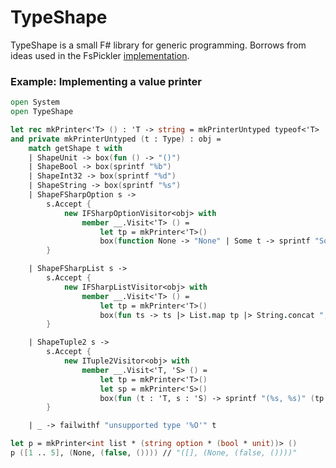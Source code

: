 # TypeShape

TypeShape is a small F# library for generic programming.
Borrows from ideas used in the FsPickler [implementation](http://mbraceproject.github.io/FsPickler/overview.html#Pickler-Generation).

### Example: Implementing a value printer

```fsharp
open System
open TypeShape

let rec mkPrinter<'T> () : 'T -> string = mkPrinterUntyped typeof<'T> :?> _
and private mkPrinterUntyped (t : Type) : obj =
    match getShape t with
    | ShapeUnit -> box(fun () -> "()")
    | ShapeBool -> box(sprintf "%b")
    | ShapeInt32 -> box(sprintf "%d")
    | ShapeString -> box(sprintf "%s")
    | ShapeFSharpOption s ->
        s.Accept {
            new IFSharpOptionVisitor<obj> with
                member __.Visit<'T> () =
                    let tp = mkPrinter<'T>()
                    box(function None -> "None" | Some t -> sprintf "Some (%s)" (tp t))
        }

    | ShapeFSharpList s ->
        s.Accept {
            new IFSharpListVisitor<obj> with
                member __.Visit<'T> () =
                    let tp = mkPrinter<'T>()
                    box(fun ts -> ts |> List.map tp |> String.concat "; " |> sprintf "[%s]")
        }

    | ShapeTuple2 s ->
        s.Accept {
            new ITuple2Visitor<obj> with
                member __.Visit<'T, 'S> () =
                    let tp = mkPrinter<'T>()
                    let sp = mkPrinter<'S>()
                    box(fun (t : 'T, s : 'S) -> sprintf "(%s, %s)" (tp t) (sp s))
        }

    | _ -> failwithf "unsupported type '%O'" t

let p = mkPrinter<int list * (string option * (bool * unit))> ()
p ([1 .. 5], (None, (false, ()))) // "([], (None, (false, ())))"
```